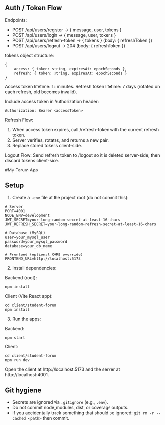 ## Auth / Token Flow

Endpoints:

- POST /api/users/register -> { message, user, tokens }
- POST /api/users/login -> { message, user, tokens }
- POST /api/users/refresh-token -> { tokens } (body: { refreshToken })
- POST /api/users/logout -> 204 (body: { refreshToken })

tokens object structure:

```
{
	access: { token: string, expiresAt: epochSeconds },
	refresh: { token: string, expiresAt: epochSeconds }
}
```

Access token lifetime: 15 minutes.
Refresh token lifetime: 7 days (rotated on each refresh, old becomes invalid).

Include access token in Authorization header:

```
Authorization: Bearer <accessToken>
```

Refresh Flow:

1. When access token expires, call /refresh-token with the current refresh token.
2. Server verifies, rotates, and returns a new pair.
3. Replace stored tokens client-side.

Logout Flow:
Send refresh token to /logout so it is deleted server-side; then discard tokens client-side.

#My Forum App

## Setup

1. Create a `.env` file at the project root (do not commit this):

```
# Server
PORT=4001
NODE_ENV=development
JWT_SECRET=your-long-random-secret-at-least-16-chars
JWT_REFRESH_SECRET=your-long-random-refresh-secret-at-least-16-chars

# Database (MySQL)
user=your_mysql_user
password=your_mysql_password
database=your_db_name

# Frontend (optional CORS override)
FRONTEND_URL=http://localhost:5173
```

2. Install dependencies:

Backend (root):

```
npm install
```

Client (Vite React app):

```
cd client/student-forum
npm install
```

3. Run the apps:

Backend:

```
npm start
```

Client:

```
cd client/student-forum
npm run dev
```

Open the client at http://localhost:5173 and the server at http://localhost:4001.

## Git hygiene

- Secrets are ignored via `.gitignore` (e.g., `.env`).
- Do not commit node_modules, dist, or coverage outputs.
- If you accidentally track something that should be ignored: `git rm -r --cached <path>` then commit.
